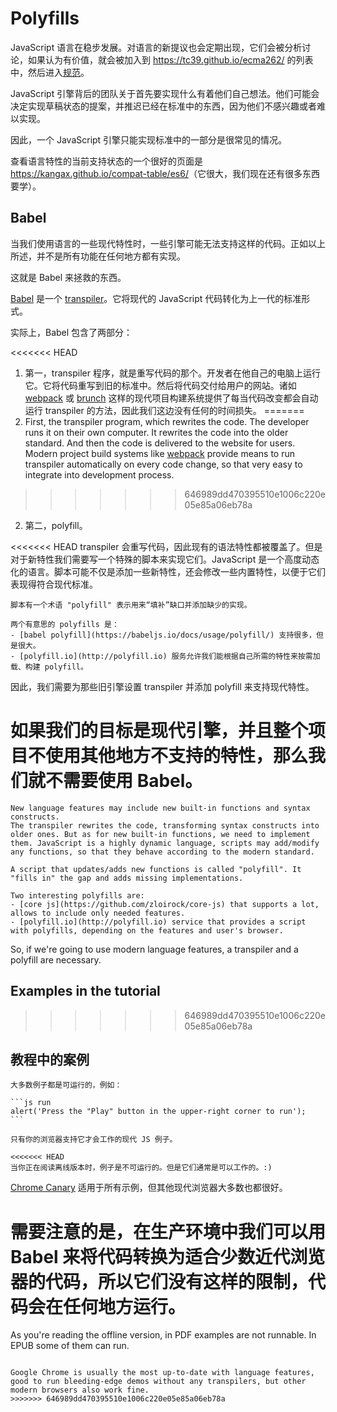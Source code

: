 
# Polyfills

JavaScript 语言在稳步发展。对语言的新提议也会定期出现，它们会被分析讨论，如果认为有价值，就会被加入到 <https://tc39.github.io/ecma262/> 的列表中，然后进入[规范](http://www.ecma-international.org/publications/standards/Ecma-262.htm)。

JavaScript 引擎背后的团队关于首先要实现什么有着他们自己想法。他们可能会决定实现草稿状态的提案，并推迟已经在标准中的东西，因为他们不感兴趣或者难以实现。

因此，一个 JavaScript 引擎只能实现标准中的一部分是很常见的情况。

查看语言特性的当前支持状态的一个很好的页面是 <https://kangax.github.io/compat-table/es6/>（它很大，我们现在还有很多东西要学）。

## Babel

当我们使用语言的一些现代特性时，一些引擎可能无法支持这样的代码。正如以上所述，并不是所有功能在任何地方都有实现。

这就是 Babel 来拯救的东西。

[Babel](https://babeljs.io) 是一个 [transpiler](https://en.wikipedia.org/wiki/Source-to-source_compiler)。它将现代的 JavaScript 代码转化为上一代的标准形式。

实际上，Babel 包含了两部分：

<<<<<<< HEAD
1. 第一，transpiler 程序，就是重写代码的那个。开发者在他自己的电脑上运行它。它将代码重写到旧的标准中。然后将代码交付给用户的网站。诸如 [webpack](http://webpack.github.io/) 或 [brunch](http://brunch.io/) 这样的现代项目构建系统提供了每当代码改变都会自动运行 transpiler 的方法，因此我们这边没有任何的时间损失。
=======
1. First, the transpiler program, which rewrites the code. The developer runs it on their own computer. It rewrites the code into the older standard. And then the code is delivered to the website for users. Modern project build systems like [webpack](http://webpack.github.io/) provide means to run transpiler automatically on every code change, so that very easy to integrate into development process.
>>>>>>> 646989dd470395510e1006c220e05e85a06eb78a

2. 第二，polyfill。

<<<<<<< HEAD
    transpiler 会重写代码，因此现有的语法特性都被覆盖了。但是对于新特性我们需要写一个特殊的脚本来实现它们。JavaScript 是一个高度动态化的语言。脚本可能不仅是添加一些新特性，还会修改一些内置特性，以便于它们表现得符合现代标准。

    脚本有一个术语 "polyfill" 表示用来“填补”缺口并添加缺少的实现。

    两个有意思的 polyfills 是：
    - [babel polyfill](https://babeljs.io/docs/usage/polyfill/) 支持很多，但是很大。
    - [polyfill.io](http://polyfill.io) 服务允许我们能根据自己所需的特性来按需加载、构建 polyfill。

因此，我们需要为那些旧引擎设置 transpiler 并添加 polyfill 来支持现代特性。

如果我们的目标是现代引擎，并且整个项目不使用其他地方不支持的特性，那么我们就不需要使用 Babel。
=======
    New language features may include new built-in functions and syntax constructs.
    The transpiler rewrites the code, transforming syntax constructs into older ones. But as for new built-in functions, we need to implement them. JavaScript is a highly dynamic language, scripts may add/modify any functions, so that they behave according to the modern standard.

    A script that updates/adds new functions is called "polyfill". It "fills in" the gap and adds missing implementations.

    Two interesting polyfills are:
    - [core js](https://github.com/zloirock/core-js) that supports a lot, allows to include only needed features.
    - [polyfill.io](http://polyfill.io) service that provides a script with polyfills, depending on the features and user's browser.

So, if we're going to use modern language features, a transpiler and a polyfill are necessary.

## Examples in the tutorial
>>>>>>> 646989dd470395510e1006c220e05e85a06eb78a

## 教程中的案例

````online
大多数例子都是可运行的，例如：

```js run
alert('Press the "Play" button in the upper-right corner to run');
```

只有你的浏览器支持它才会工作的现代 JS 例子。
````

```offline
<<<<<<< HEAD
当你正在阅读离线版本时，例子是不可运行的。但是它们通常是可以工作的。:)
```

[Chrome Canary](https://www.google.com/chrome/browser/canary.html) 适用于所有示例，但其他现代浏览器大多数也都很好。

需要注意的是，在生产环境中我们可以用 Babel 来将代码转换为适合少数近代浏览器的代码，所以它们没有这样的限制，代码会在任何地方运行。
=======
As you're reading the offline version, in PDF examples are not runnable. In EPUB some of them can run.
```

Google Chrome is usually the most up-to-date with language features, good to run bleeding-edge demos without any transpilers, but other modern browsers also work fine.
>>>>>>> 646989dd470395510e1006c220e05e85a06eb78a
